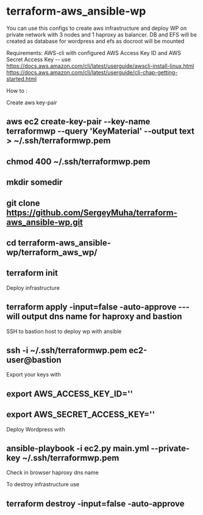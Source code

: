 # terraform-aws_ansible-wp
You can use this configs to create aws infrastructure and deploy WP on private network with 3 nodes and 1 haproxy as balancer. DB and EFS will be created as database for wordpress and efs as docroot will be mounted

Requirements:
AWS-cli with configured AWS Access Key ID and AWS Secret Access Key -- use https://docs.aws.amazon.com/cli/latest/userguide/awscli-install-linux.html 
https://docs.aws.amazon.com/cli/latest/userguide/cli-chap-getting-started.html

How to :

Create aws key-pair

## aws ec2 create-key-pair --key-name terraformwp --query 'KeyMaterial' --output text > ~/.ssh/terraformwp.pem

## chmod 400 ~/.ssh/terraformwp.pem

## mkdir somedir

## git clone https://github.com/SergeyMuha/terraform-aws_ansible-wp.git

## cd terraform-aws_ansible-wp/terraform_aws_wp/

## terraform init

Deploy infrastructure 

## terraform apply -input=false -auto-approve   --- will output dns name for haproxy and bastion

SSH to bastion host to deploy wp with ansible

## ssh -i ~/.ssh/terraformwp.pem ec2-user@bastion

Export your keys with

## export AWS_ACCESS_KEY_ID=''
## export AWS_SECRET_ACCESS_KEY=''

Deploy Wordpress with

## ansible-playbook -i ec2.py main.yml --private-key ~/.ssh/terraformwp.pem

Check in browser  haproxy dns name 

To destroy infrastructure use 

## terraform destroy -input=false -auto-approve
